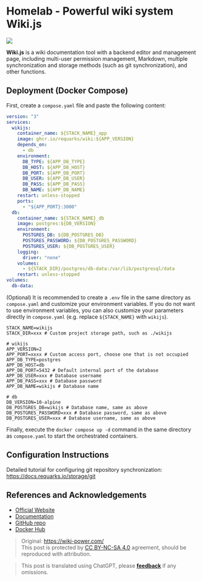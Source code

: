 # Homelab - Powerful wiki system Wiki.js

![](https://wiki-media-1253965369.cos.ap-guangzhou.myqcloud.com/img/20230304195348.png)

**Wiki.js** is a wiki documentation tool with a backend editor and management page, including multi-user permission management, Markdown, multiple synchronization and storage methods (such as git synchronization), and other functions.

## Deployment (Docker Compose)

First, create a `compose.yaml` file and paste the following content:

```yaml title="compose.yaml"
version: "3"
services:
  wikijs:
    container_name: ${STACK_NAME}_app
    image: ghcr.io/requarks/wiki:${APP_VERSION}
    depends_on:
      - db
    environment:
      DB_TYPE: ${APP_DB_TYPE}
      DB_HOST: ${APP_DB_HOST}
      DB_PORT: ${APP_DB_PORT}
      DB_USER: ${APP_DB_USER}
      DB_PASS: ${APP_DB_PASS}
      DB_NAME: ${APP_DB_NAME}
    restart: unless-stopped
    ports:
      - "${APP_PORT}:3000"
  db:
    container_name: ${STACK_NAME}_db
    image: postgres:${DB_VERSION}
    environment:
      POSTGRES_DB: ${DB_POSTGRES_DB}
      POSTGRES_PASSWORD: ${DB_POSTGRES_PASSWORD}
      POSTGRES_USER: ${DB_POSTGRES_USER}
    logging:
      driver: "none"
    volumes:
      - ${STACK_DIR}/postgres/db-data:/var/lib/postgresql/data
    restart: unless-stopped
volumes:
  db-data:
```

(Optional) It is recommended to create a `.env` file in the same directory as `compose.yaml` and customize your environment variables. If you do not want to use environment variables, you can also customize your parameters directly in `compose.yaml` (e.g. replace `${STACK_NAME}` with `wikijs`).

```dotenv title=".env"
STACK_NAME=wikijs
STACK_DIR=xxx # Custom project storage path, such as ./wikijs

# wikijs
APP_VERSION=2
APP_PORT=xxxx # Custom access port, choose one that is not occupied
APP_DB_TYPE=postgres
APP_DB_HOST=db
APP_DB_PORT=5432 # Default internal port of the database
APP_DB_USER=xxx # Database username
APP_DB_PASS=xxx # Database password
APP_DB_NAME=wikijs # Database name

# db
DB_VERSION=10-alpine
DB_POSTGRES_DB=wikijs # Database name, same as above
DB_POSTGRES_PASSWORD=xxx # Database password, same as above
DB_POSTGRES_USER=xxx # Database username, same as above
```

Finally, execute the `docker compose up -d` command in the same directory as `compose.yaml` to start the orchestrated containers.

## Configuration Instructions

Detailed tutorial for configuring git repository synchronization: <https://docs.requarks.io/storage/git>

## References and Acknowledgements

- [Official Website](https://js.wiki)
- [Documentation](https://docs.requarks.io/install/docker)
- [GitHub repo](https://github.com/requarks/wiki)
- [Docker Hub](https://hub.docker.com/r/requarks/wiki)

> Original: <https://wiki-power.com/>  
> This post is protected by [CC BY-NC-SA 4.0](https://creativecommons.org/licenses/by/4.0/deed.en) agreement, should be reproduced with attribution.

> This post is translated using ChatGPT, please [**feedback**](https://github.com/linyuxuanlin/Wiki_MkDocs/issues/new) if any omissions.
